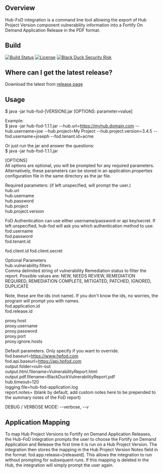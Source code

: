 ## Overview ##
Hub-FoD integration is a command line tool allowing the export of Hub Project Version component vulnerability information into a Fortify On Demand Application Release in the PDF format.

## Build ##

[![Build Status](https://travis-ci.org/blackducksoftware/hub-fod.svg?branch=master)](https://travis-ci.org/blackducksoftware/hub-fod) [![License](https://img.shields.io/badge/License-Apache%202.0-blue.svg)](https://opensource.org/licenses/Apache-2.0) [![Black Duck Security Risk](https://copilot.blackducksoftware.com/github/repos/blackducksoftware/hub-fod/branches/master/badge-risk.svg)](https://copilot.blackducksoftware.com/github/repos/blackducksoftware/hub-fod/branches/master) 

## Where can I get the latest release? ##
Download the latest from [release page](https://github.com/blackducksoftware/hub-fod/releases)

## Usage ##
$ java -jar hub-fod-[VERSION].jar [OPTIONS: parameter=value]

Example:  
$ java -jar hub-fod-1.1.1.jar --hub.url=https://myhub.domain.com --hub.username=joe --hub.project=My Project --hub.project.version=3.4.5 --fod.username=joseph --fod.tenant.id=acme

Or just run the jar and answer the questions:  
$ java -jar hub-fod-1.1.1.jar

[OPTIONS]  
All options are optional, you will be prompted for any required parameters.  Alternatively, these parameters can be stored in an application.properties configuration file in the same directory as the jar file.

Required parameters: (if left unspecified, will prompt the user.)  
hub.url  
hub.username  
hub.password  
hub.project  
hub.project.version
  
FoD Authentication can use either username/password or api key/secret.  If left unspecified, hub-fod will ask you which authentication method to use:    
fod.username  
fod.password  
fod.tenant.id  

fod.client.id
fod.client.secret


Optional Parameters  
hub.vulnerability.filters  
Comma delimited string of vulnerability Remediation status to filter the report. Possible values are:
NEW, NEEDS REVIEW, REMEDIATION REQUIRED, REMEDIATION COMPLETE, MITIGATED, PATCHED, IGNORED, DUPLICATE

Note, these are the ids (not name).  If you don't know the ids, no worries, the program will prompt you with names.  
fod.application.id  
fod.release.id  

proxy.host  
proxy.username  
proxy.password  
proxy.port  
proxy.ignore.hosts  

Default parameters.  Only specify if you want to override.  
fod.baseurl=https://www.hpfod.com  
fod.api.baseurl=https://api.hpfod.com  
output.folder=vuln-out  
output.html.filename=VulnerabilityReport.html  
output.pdf.filename=BlackDuckVulnerabilityReport.pdf  
hub.timeout=120  
logging.file=hub-fod-application.log  
report.notes= (blank by default, add custom notes here to be prepended to the summary notes of the FoD report)

DEBUG / VERBOSE MODE:
--verbose, --v  

## Application Mapping ##
To map Hub Project Versions to Fortify on Demand Application Releases, the Hub-FoD integration prompts the user to choose the Fortify on Demand Application and Release the first time it is run on a Hub Project Version.  The integration then stores the mapping in the Hub Project Version Notes field in the format: fod.app.release=[releaseid]. This allows the integration to run without prompting for subsequent runs. If this mapping is deleted in the Hub, the integration will simply prompt the user again.

